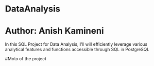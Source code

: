# DataAnalysis
# Author: Anish Kamineni
In this SQL Project for Data Analysis, I'll will efficiently leverage various analytical features and functions accessible through SQL in PostgreSQL

#Moto of the project
